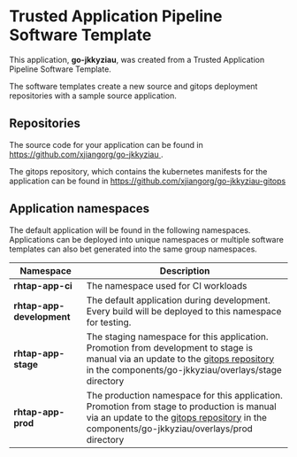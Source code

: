 # Trusted Application Pipeline Software Template

This application, **go-jkkyziau**, was created from a Trusted Application Pipeline Software Template.

The software templates create a new source and gitops deployment repositories with a sample source application. 

## Repositories

The source code for your application can be found in [https://github.com/xjiangorg/go-jkkyziau ](https://github.com/xjiangorg/go-jkkyziau ).
 
The gitops repository, which contains the kubernetes manifests for the application can be found in 
[https://github.com/xjiangorg/go-jkkyziau-gitops ](https://github.com/xjiangorg/go-jkkyziau-gitops ) 

## Application namespaces 

The default application will be found in the following namespaces. Applications can be deployed into unique namespaces or multiple software templates can also bet generated into the same group namespaces.  

|  Namespace   |  Description   |  
| -------- | -------- |
| **rhtap-app-ci** | The namespace used for CI workloads |
| **rhtap-app-development** | The default application during development. Every build will be deployed to this namespace for testing. |
| **rhtap-app-stage** | The staging namespace for this application. Promotion from development to stage is manual via an update to the [gitops repository](https://github.com/xjiangorg/go-jkkyziau-gitops ) in the components/go-jkkyziau/overlays/stage directory |
| **rhtap-app-prod** | The production namespace for this application. Promotion from stage to production is manual via an update to the [gitops repository](https://github.com/xjiangorg/go-jkkyziau-gitops ) in the components/go-jkkyziau/overlays/prod directory |